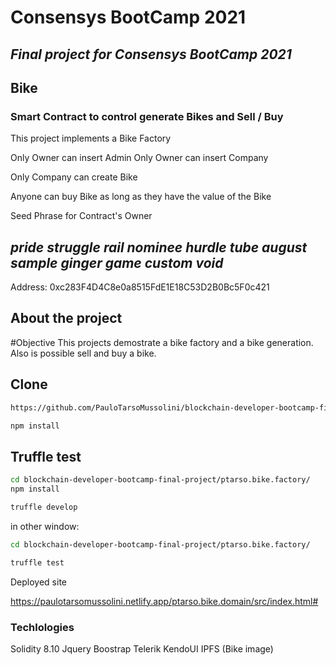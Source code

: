 # Consensys BootCamp 2021
## _Final project for Consensys BootCamp 2021_

## Bike 
### Smart Contract to control generate Bikes and Sell / Buy

This project implements a Bike Factory

Only Owner can insert Admin
Only Owner can insert Company

Only Company can create Bike

Anyone can buy Bike as long as they have the value of the Bike


Seed Phrase for Contract's Owner
## _pride struggle rail nominee hurdle tube august sample ginger game custom void_
Address: 0xc283F4D4C8e0a8515FdE1E18C53D2B0Bc5F0c421


## About the project

#Objective
This projects demostrate a bike factory and a bike generation.
Also is possible sell and buy a bike.

## Clone
```sh
https://github.com/PauloTarsoMussolini/blockchain-developer-bootcamp-final-project

npm install
```
## Truffle test
```sh
cd blockchain-developer-bootcamp-final-project/ptarso.bike.factory/
npm install

truffle develop
```
in other window:
```sh
cd blockchain-developer-bootcamp-final-project/ptarso.bike.factory/

truffle test
```

Deployed site

https://paulotarsomussolini.netlify.app/ptarso.bike.domain/src/index.html#



### Techlologies
Solidity 8.10
Jquery
Boostrap
Telerik KendoUI
IPFS (Bike image)







